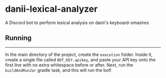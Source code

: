 # danii-lexical-analyzer
A Discord bot to perform lexical analysis on danii's keyboard-smashes

## Running
***
In the main directory of the project, create the `execution`
folder. Inside it, create a single file called `BOT_KEY.apikey`,
and paste your API key onto the first line with no extra whitespace
before or after. Next, run the `buildAndRunJar` gradle task, and this
will run the bot!